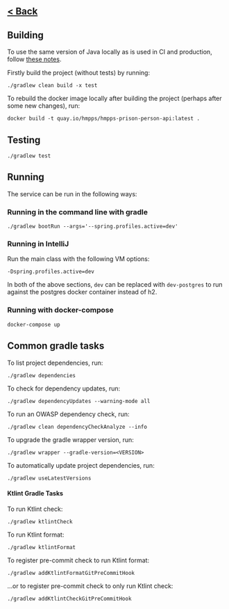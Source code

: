 [< Back](../README.md)
---

## Building

To use the same version of Java locally as is used in CI and production, follow [these notes](sdkman.md).


Firstly build the project (without tests) by running:
```
./gradlew clean build -x test
```

To rebuild the docker image locally after building the project (perhaps after some new changes), run:
```
docker build -t quay.io/hmpps/hmpps-prison-person-api:latest .
```

## Testing
```
./gradlew test 
```

## Running

The service can be run in the following ways:

### Running in the command line with gradle
```
./gradlew bootRun --args='--spring.profiles.active=dev'
```

### Running in IntelliJ
Run the main class with the following VM options:
```
-Dspring.profiles.active=dev
```

In both of the above sections, `dev` can be replaced with `dev-postgres` to run against the postgres docker container
instead of h2.

### Running with docker-compose
```
docker-compose up
```

## Common gradle tasks

To list project dependencies, run:

```
./gradlew dependencies
```

To check for dependency updates, run:
```
./gradlew dependencyUpdates --warning-mode all
```

To run an OWASP dependency check, run:
```
./gradlew clean dependencyCheckAnalyze --info
```

To upgrade the gradle wrapper version, run:
```
./gradlew wrapper --gradle-version=<VERSION>
```

To automatically update project dependencies, run:
```
./gradlew useLatestVersions
```

#### Ktlint Gradle Tasks

To run Ktlint check:
```
./gradlew ktlintCheck
```

To run Ktlint format:
```
./gradlew ktlintFormat
```

To register pre-commit check to run Ktlint format:
```
./gradlew addKtlintFormatGitPreCommitHook 
```

...or to register pre-commit check to only run Ktlint check:
```
./gradlew addKtlintCheckGitPreCommitHook
```